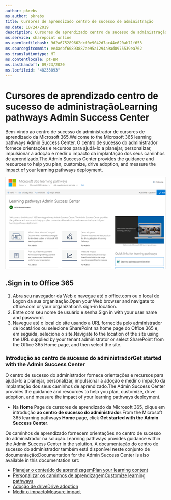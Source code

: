 ```yaml
---
author: pkrebs
ms.author: pkrebs
title: Cursores de aprendizado centro de sucesso de administração
ms.date: 10/24/2019
description: Cursores de aprendizado centro de sucesso de administração
ms.service: sharepoint online
ms.openlocfilehash: 9d2a675289662dcf0e9042d7ac44e620ab71f653
ms.sourcegitcommit: ee4aebf60893887ae95a1294a9ad8975539ea762
ms.translationtype: MT
ms.contentlocale: pt-BR
ms.lasthandoff: 09/23/2020
ms.locfileid: "48233893"
---
```

# <a name="learning-pathways-admin-success-center"></a><span data-ttu-id="a0d5b-103">Cursores de aprendizado centro de sucesso de administração</span><span class="sxs-lookup"><span data-stu-id="a0d5b-103">Learning pathways Admin Success Center</span></span>

<span data-ttu-id="a0d5b-104">Bem-vindo ao centro de sucesso do administrador de cursores de aprendizado da Microsoft 365.</span><span class="sxs-lookup"><span data-stu-id="a0d5b-104">Welcome to the Microsoft 365 learning pathways Admin Success Center.</span></span> <span data-ttu-id="a0d5b-105">O centro de sucesso do administrador fornece orientações e recursos para ajudá-lo a planejar, personalizar, impulsionar a adoção e medir o impacto da implantação dos seus caminhos de aprendizado.</span><span class="sxs-lookup"><span data-stu-id="a0d5b-105">The Admin Success Center provides the guidance and resources to help you plan, customize, drive adoption, and measure the impact of your learning pathways deployment.</span></span>

![cg-successcenter.png](media/cg-successcenter.png)

## <a name="sign-in-to-office-365"></a><span data-ttu-id="a0d5b-107">.</span><span class="sxs-lookup"><span data-stu-id="a0d5b-107">Sign in to Office 365</span></span> 

1.  <span data-ttu-id="a0d5b-108">Abra seu navegador da Web e navegue até o office.com ou o local de Logon da sua organização.</span><span class="sxs-lookup"><span data-stu-id="a0d5b-108">Open your Web browser and navigate to office.com or your organization’s sign-in location.</span></span> 
2.  <span data-ttu-id="a0d5b-109">Entre com seu nome de usuário e senha.</span><span class="sxs-lookup"><span data-stu-id="a0d5b-109">Sign in with your user name and password.</span></span>
3.  <span data-ttu-id="a0d5b-110">Navegue até o local do site usando a URL fornecida pelo administrador de locatários ou selecione SharePoint na home page do Office 365 e, em seguida, selecione o site.</span><span class="sxs-lookup"><span data-stu-id="a0d5b-110">Navigate to the location of the site using the URL supplied by your tenant administrator or select SharePoint from the Office 365 Home page, and then select the site.</span></span> 

### <a name="get-started-with-the-admin-success-center"></a><span data-ttu-id="a0d5b-111">Introdução ao centro de sucesso do administrador</span><span class="sxs-lookup"><span data-stu-id="a0d5b-111">Get started with the Admin Success Center</span></span>

<span data-ttu-id="a0d5b-112">O centro de sucesso do administrador fornece orientações e recursos para ajudá-lo a planejar, personalizar, impulsionar a adoção e medir o impacto da implantação dos seus caminhos de aprendizado.</span><span class="sxs-lookup"><span data-stu-id="a0d5b-112">The Admin Success Center provides the guidance and resources to help you plan, customize, drive adoption, and measure the impact of your learning pathways deployment.</span></span> 

- <span data-ttu-id="a0d5b-113">Na **Home** Page de cursores de aprendizado da Microsoft 365, clique em introdução **ao centro de sucesso do administrador**.</span><span class="sxs-lookup"><span data-stu-id="a0d5b-113">From the Microsoft 365 learning pathways **Home** page, click **Get started with the Admin Success Center**.</span></span>

<span data-ttu-id="a0d5b-114">Os caminhos de aprendizado fornecem orientações no centro de sucesso do administrador na solução.</span><span class="sxs-lookup"><span data-stu-id="a0d5b-114">Learning pathways provides guidance within the Admin Success Center in the solution.</span></span> <span data-ttu-id="a0d5b-115">A documentação do centro de sucesso do administrador também está disponível neste conjunto de documentação:</span><span class="sxs-lookup"><span data-stu-id="a0d5b-115">Documentation for the Admin Success Center is also available in this documentation set:</span></span> 

- [<span data-ttu-id="a0d5b-116">Planejar o conteúdo de aprendizagem</span><span class="sxs-lookup"><span data-stu-id="a0d5b-116">Plan your learning content</span></span>](custom_plancontent.md)
- [<span data-ttu-id="a0d5b-117">Personalizar os caminhos de aprendizagem</span><span class="sxs-lookup"><span data-stu-id="a0d5b-117">Customize learning pathways</span></span>](custom_overview.md)
- [<span data-ttu-id="a0d5b-118">Adoção de drive</span><span class="sxs-lookup"><span data-stu-id="a0d5b-118">Drive adoption</span></span>](driveadoption.md)
- [<span data-ttu-id="a0d5b-119">Medir o impacto</span><span class="sxs-lookup"><span data-stu-id="a0d5b-119">Measure impact</span></span>](custom_measureimpact.md)

